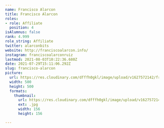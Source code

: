 ```yaml
---
name: Francisco Alarcon
title: Francisco Alarcon
roles:
- role: Affiliate
  position: 4
isAlumnus: false
rank: 4.999
role_string: Affiliate
twitter: alarconbits
website: http://franciscoalarcon.info/
instagram: franciscoalarconruiz
lastmod: 2021-08-03T10:22:36.680Z
date: 2021-07-29T15:11:06.292Z
slug: francisco-alarcon
picture:
  url: https://res.cloudinary.com/dfffh0gkl/image/upload/v1627572142/francisco_db7f5c3b44.jpg
  width: 500
  height: 500
  formats:
    thumbnail:
      url: https://res.cloudinary.com/dfffh0gkl/image/upload/v1627572144/thumbnail_francisco_db7f5c3b44.jpg
      ext: .jpg
      width: 156
      height: 156

---
```

